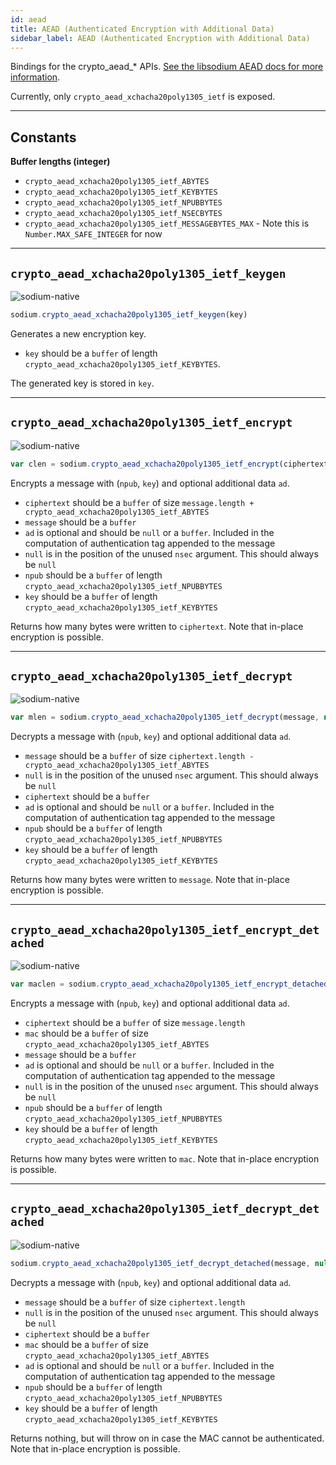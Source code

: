 ```yaml
---
id: aead
title: AEAD (Authenticated Encryption with Additional Data)
sidebar_label: AEAD (Authenticated Encryption with Additional Data)
---
```


Bindings for the crypto_aead_* APIs. [See the libsodium AEAD docs for more information](https://download.libsodium.org/doc/secret-key_cryptography/aead).

Currently, only `crypto_aead_xchacha20poly1305_ietf` is exposed.
***
## Constants
**Buffer lengths (integer)**
* `crypto_aead_xchacha20poly1305_ietf_ABYTES`
* `crypto_aead_xchacha20poly1305_ietf_KEYBYTES`
* `crypto_aead_xchacha20poly1305_ietf_NPUBBYTES`
* `crypto_aead_xchacha20poly1305_ietf_NSECBYTES`
* `crypto_aead_xchacha20poly1305_ietf_MESSAGEBYTES_MAX` - Note this is `Number.MAX_SAFE_INTEGER` for now

***
## `crypto_aead_xchacha20poly1305_ietf_keygen`
![sodium-native][node]
``` js
sodium.crypto_aead_xchacha20poly1305_ietf_keygen(key)
```
Generates a new encryption key.
* `key` should be a `buffer` of length `crypto_aead_xchacha20poly1305_ietf_KEYBYTES`.

The generated key is stored in `key`.
***
## `crypto_aead_xchacha20poly1305_ietf_encrypt`
![sodium-native][node]
``` js
var clen = sodium.crypto_aead_xchacha20poly1305_ietf_encrypt(ciphertext, message, [ad], null, npub, key)
```
Encrypts a message with (`npub`, `key`) and optional additional data `ad`.
* `ciphertext` should be a `buffer` of size `message.length + crypto_aead_xchacha20poly1305_ietf_ABYTES`
* `message` should be a `buffer`
* `ad` is optional and should be `null` or a `buffer`. Included in the computation of authentication tag appended to the message
* `null` is in the position of the unused `nsec` argument. This should always be `null`
* `npub` should be a `buffer` of length `crypto_aead_xchacha20poly1305_ietf_NPUBBYTES`
* `key` should be a `buffer` of length `crypto_aead_xchacha20poly1305_ietf_KEYBYTES`

Returns how many bytes were written to `ciphertext`. Note that in-place encryption is possible.
***
## `crypto_aead_xchacha20poly1305_ietf_decrypt`
![sodium-native][node]
``` js
var mlen = sodium.crypto_aead_xchacha20poly1305_ietf_decrypt(message, null, ciphertext, [ad], npub, key)
```
Decrypts a message with (`npub`, `key`) and optional additional data `ad`.
* `message` should be a `buffer` of size `ciphertext.length - crypto_aead_xchacha20poly1305_ietf_ABYTES`
* `null` is in the position of the unused `nsec` argument. This should always be `null`
* `ciphertext` should be a `buffer`
* `ad` is optional and should be `null` or a `buffer`. Included in the computation of authentication tag appended to the message
* `npub` should be a `buffer` of length `crypto_aead_xchacha20poly1305_ietf_NPUBBYTES`
* `key` should be a `buffer` of length `crypto_aead_xchacha20poly1305_ietf_KEYBYTES`

Returns how many bytes were written to `message`. Note that in-place encryption is possible.
***
## `crypto_aead_xchacha20poly1305_ietf_encrypt_detached`
![sodium-native][node]
``` js
var maclen = sodium.crypto_aead_xchacha20poly1305_ietf_encrypt_detached(ciphertext, mac, message, [ad], null, npub, key)
```
Encrypts a message with (`npub`, `key`) and optional additional data `ad`.
* `ciphertext` should be a `buffer` of size `message.length`
* `mac` should be a `buffer` of size `crypto_aead_xchacha20poly1305_ietf_ABYTES`
* `message` should be a `buffer`
* `ad` is optional and should be `null` or a `buffer`. Included in the computation of authentication tag appended to the message
* `null` is in the position of the unused `nsec` argument. This should always be `null`
* `npub` should be a `buffer` of length `crypto_aead_xchacha20poly1305_ietf_NPUBBYTES`
* `key` should be a `buffer` of length `crypto_aead_xchacha20poly1305_ietf_KEYBYTES`

Returns how many bytes were written to `mac`. Note that in-place encryption is possible.
***
## `crypto_aead_xchacha20poly1305_ietf_decrypt_detached`
![sodium-native][node]
``` js
sodium.crypto_aead_xchacha20poly1305_ietf_decrypt_detached(message, null, ciphertext, mac, [ad], npub, key)
```
Decrypts a message with (`npub`, `key`) and optional additional data `ad`.
* `message` should be a `buffer` of size `ciphertext.length`
* `null` is in the position of the unused `nsec` argument. This should always be `null`
* `ciphertext` should be a `buffer`
* `mac` should be a `buffer` of size `crypto_aead_xchacha20poly1305_ietf_ABYTES`
* `ad` is optional and should be `null` or a `buffer`. Included in the computation of authentication tag appended to the message
* `npub` should be a `buffer` of length `crypto_aead_xchacha20poly1305_ietf_NPUBBYTES`
* `key` should be a `buffer` of length `crypto_aead_xchacha20poly1305_ietf_KEYBYTES`

Returns nothing, but will throw on in case the MAC cannot be authenticated. Note that in-place encryption is possible.


[js]: /docusaurus/img/icon_js.svg
[node]: /docusaurus/img/nodejs-icon.svg
